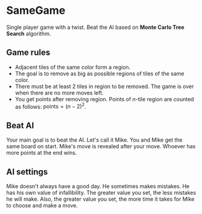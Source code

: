 # SameGame

Single player game with a twist. Beat the AI based on **Monte Carlo Tree Search** algorithm.

## Game rules

* Adjacent tiles of the same color form a region.
* The goal is to remove as big as possible regions of tiles of the same color.
* There must be at least 2 tiles in region to be removed. The game is over when there are no more moves left.
* You get points after removing region. Points of $n$-tile region are counted as follows: $\text{points} = (n-2)^2$.

## Beat AI

Your main goal is to beat the AI. Let's call it Mike. You and Mike get the same board on start. Mike's move is revealed after your move. Whoever has more points at the end wins.

## AI settings

Mike doesn't always have a good day. He sometimes makes mistakes.
He has his own value of infallibility.
The greater value you set, the less mistakes he will make.
Also, the greater value you set, the more time it takes for Mike to choose and make a move.
